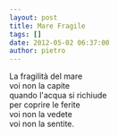 ```yaml
---
layout: post
title: Mare Fragile
tags: []
date: 2012-05-02 06:37:00
author: pietro
---
```

La fragilità del mare<br/>voi non la capite<br/>quando l'acqua si richiude<br/>per coprire le ferite<br/>voi non la vedete<br/>voi non la sentite.

